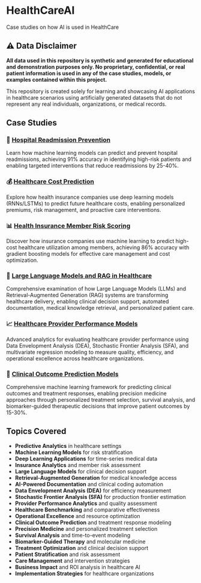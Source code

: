 # HealthCareAI
Case studies on how AI is used in HealthCare

## ⚠️ Data Disclaimer

**All data used in this repository is synthetic and generated for educational and demonstration purposes only. No proprietary, confidential, or real patient information is used in any of the case studies, models, or examples contained within this project.**

This repository is created solely for learning and showcasing AI applications in healthcare scenarios using artificially generated datasets that do not represent any real individuals, organizations, or medical records.

## Case Studies

### 🏥 [Hospital Readmission Prevention](readmissions/)
Learn how machine learning models can predict and prevent hospital readmissions, achieving 91% accuracy in identifying high-risk patients and enabling targeted interventions that reduce readmissions by 25-40%.

### 💰 [Healthcare Cost Prediction](healthcare_costs/)
Explore how health insurance companies use deep learning models (RNNs/LSTMs) to predict future healthcare costs, enabling personalized premiums, risk management, and proactive care interventions.

### 📊 [Health Insurance Member Risk Scoring](risk_scoring/)
Discover how insurance companies use machine learning to predict high-cost healthcare utilization among members, achieving 86% accuracy with gradient boosting models for effective care management and cost optimization.

### 🤖 [Large Language Models and RAG in Healthcare](llm_and_rag/)
Comprehensive examination of how Large Language Models (LLMs) and Retrieval-Augmented Generation (RAG) systems are transforming healthcare delivery, enabling clinical decision support, automated documentation, medical knowledge retrieval, and personalized patient care.

### 📈 [Healthcare Provider Performance Models](provider_performance/)
Advanced analytics for evaluating healthcare provider performance using Data Envelopment Analysis (DEA), Stochastic Frontier Analysis (SFA), and multivariate regression modeling to measure quality, efficiency, and operational excellence across healthcare organizations.

### 🎯 [Clinical Outcome Prediction Models](clinical_outcomes/)
Comprehensive machine learning framework for predicting clinical outcomes and treatment responses, enabling precision medicine approaches through personalized treatment selection, survival analysis, and biomarker-guided therapeutic decisions that improve patient outcomes by 15-30%.

## Topics Covered

- **Predictive Analytics** in healthcare settings
- **Machine Learning Models** for risk stratification
- **Deep Learning Applications** for time-series medical data
- **Insurance Analytics** and member risk assessment
- **Large Language Models** for clinical decision support
- **Retrieval-Augmented Generation** for medical knowledge access
- **AI-Powered Documentation** and clinical coding automation
- **Data Envelopment Analysis (DEA)** for efficiency measurement
- **Stochastic Frontier Analysis (SFA)** for production frontier estimation
- **Provider Performance Analytics** and quality assessment
- **Healthcare Benchmarking** and comparative effectiveness
- **Operational Excellence** and resource optimization
- **Clinical Outcome Prediction** and treatment response modeling
- **Precision Medicine** and personalized treatment selection
- **Survival Analysis** and time-to-event modeling
- **Biomarker-Guided Therapy** and molecular medicine
- **Treatment Optimization** and clinical decision support
- **Patient Stratification** and risk assessment
- **Care Management** and intervention strategies
- **Business Impact** and ROI analysis in healthcare AI
- **Implementation Strategies** for healthcare organizations
